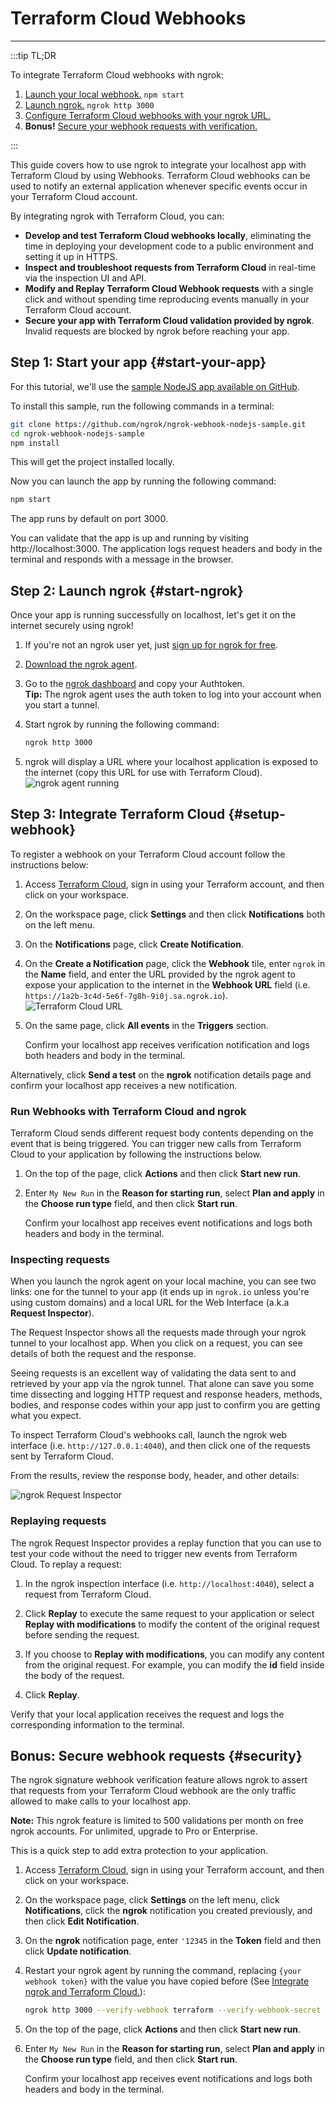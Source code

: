 # Terraform Cloud Webhooks
------------

:::tip TL;DR

To integrate Terraform Cloud webhooks with ngrok:
1. [Launch your local webhook.](#start-your-app) `npm start`
1. [Launch ngrok.](#start-ngrok) `ngrok http 3000`
1. [Configure Terraform Cloud webhooks with your ngrok URL.](#setup-webhook)
1. **Bonus!** [Secure your webhook requests with verification.](#security)

:::


This guide covers how to use ngrok to integrate your localhost app with Terraform Cloud by using Webhooks.
Terraform Cloud webhooks can be used to notify an external application whenever specific events occur in your Terraform Cloud account. 

By integrating ngrok with Terraform Cloud, you can:

- **Develop and test Terraform Cloud webhooks locally**, eliminating the time in deploying your development code to a public environment and setting it up in HTTPS.
- **Inspect and troubleshoot requests from Terraform Cloud** in real-time via the inspection UI and API.
- **Modify and Replay Terraform Cloud Webhook requests** with a single click and without spending time reproducing events manually in your Terraform Cloud account.
- **Secure your app with Terraform Cloud validation provided by ngrok**. Invalid requests are blocked by ngrok before reaching your app.


## **Step 1**: Start your app {#start-your-app}

For this tutorial, we'll use the [sample NodeJS app available on GitHub](https://github.com/ngrok/ngrok-webhook-nodejs-sample). 

To install this sample, run the following commands in a terminal:

```bash
git clone https://github.com/ngrok/ngrok-webhook-nodejs-sample.git
cd ngrok-webhook-nodejs-sample
npm install
```

This will get the project installed locally.

Now you can launch the app by running the following command: 

```bash
npm start
```

The app runs by default on port 3000. 

You can validate that the app is up and running by visiting http://localhost:3000. The application logs request headers and body in the terminal and responds with a message in the browser.


## **Step 2**: Launch ngrok {#start-ngrok}

Once your app is running successfully on localhost, let's get it on the internet securely using ngrok! 

1. If you're not an ngrok user yet, just [sign up for ngrok for free](https://ngrok.com/signup).

1. [Download the ngrok agent](https://ngrok.com/download).

1. Go to the [ngrok dashboard](https://dashboard.ngrok.com) and copy your Authtoken. <br />
    **Tip:** The ngrok agent uses the auth token to log into your account when you start a tunnel.
    
1. Start ngrok by running the following command:
    ```bash
    ngrok http 3000
    ```

1. ngrok will display a URL where your localhost application is exposed to the internet (copy this URL for use with Terraform Cloud).
    ![ngrok agent running](/img/integrations/launch_ngrok_tunnel.png)


## **Step 3**: Integrate Terraform Cloud {#setup-webhook}

To register a webhook on your Terraform Cloud account follow the instructions below:

1. Access [Terraform Cloud](https://app.terraform.io/), sign in using your Terraform account, and then click on your workspace.

1. On the workspace page, click **Settings** and then click **Notifications** both on the left menu.

1. On the **Notifications** page, click **Create Notification**.

1. On the **Create a Notification** page, click the **Webhook** tile, enter `ngrok` in the **Name** field, and enter the URL provided by the ngrok agent to expose your application to the internet in the **Webhook URL** field (i.e. `https://1a2b-3c4d-5e6f-7g8h-9i0j.sa.ngrok.io`).
    ![Terraform Cloud URL](img/ngrok_url_configuration_terraform.png)

1. On the same page, click **All events** in the **Triggers** section.

    Confirm your localhost app receives verification notification and logs both headers and body in the terminal.

Alternatively, click **Send a test** on the **ngrok** notification details page and confirm your localhost app receives a new notification.


### Run Webhooks with Terraform Cloud and ngrok

Terraform Cloud sends different request body contents depending on the event that is being triggered.
You can trigger new calls from Terraform Cloud to your application by following the instructions below.

1. On the top of the page, click **Actions** and then click **Start new run**.

1. Enter `My New Run` in the **Reason for starting run**, select **Plan and apply** in the **Choose run type** field, and then click **Start run**.

    Confirm your localhost app receives event notifications and logs both headers and body in the terminal.


### Inspecting requests

When you launch the ngrok agent on your local machine, you can see two links: one for the tunnel to your app (it ends up in `ngrok.io` unless you're using custom domains) and a local URL for the Web Interface (a.k.a **Request Inspector**).

The Request Inspector shows all the requests made through your ngrok tunnel to your localhost app. When you click on a request, you can see details of both the request and the response.

Seeing requests is an excellent way of validating the data sent to and retrieved by your app via the ngrok tunnel. That alone can save you some time dissecting and logging HTTP request and response headers, methods, bodies, and response codes within your app just to confirm you are getting what you expect.

To inspect Terraform Cloud's webhooks call, launch the ngrok web interface (i.e. `http://127.0.0.1:4040`), and then click one of the requests sent by Terraform Cloud.

From the results, review the response body, header, and other details:

![ngrok Request Inspector](img/ngrok_introspection_terraform_webhooks.png)


### Replaying requests

The ngrok Request Inspector provides a replay function that you can use to test your code without the need to trigger new events from Terraform Cloud. To replay a request:

1. In the ngrok inspection interface (i.e. `http://localhost:4040`), select a request from Terraform Cloud.

1. Click **Replay** to execute the same request to your application or select **Replay with modifications** to modify the content of the original request before sending the request.

1. If you choose to **Replay with modifications**, you can modify any content from the original request. For example, you can modify the **id** field inside the body of the request.

1. Click **Replay**.

Verify that your local application receives the request and logs the corresponding information to the terminal.


## **Bonus**: Secure webhook requests {#security}

The ngrok signature webhook verification feature allows ngrok to assert that requests from your Terraform Cloud webhook are the only traffic allowed to make calls to your localhost app.

**Note:** This ngrok feature is limited to 500 validations per month on free ngrok accounts. For unlimited, upgrade to Pro or Enterprise.

This is a quick step to add extra protection to your application.

1. Access [Terraform Cloud](https://app.terraform.io/), sign in using your Terraform account, and then click on your workspace.

1. On the workspace page, click **Settings** on the left menu, click **Notifications**, click the **ngrok** notification you created previously, and then click **Edit Notification**.

1. On the **ngrok** notification page, enter `'12345` in the **Token** field and then click **Update notification**.

1. Restart your ngrok agent by running the command, replacing `{your webhook token}` with the value you have copied before (See [Integrate ngrok and Terraform Cloud.](#setup-webhook)):
    ```bash
    ngrok http 3000 --verify-webhook terraform --verify-webhook-secret {your webhook token}
    ```

1. On the top of the  page, click **Actions** and then click **Start new run**.

1. Enter `My New Run` in the **Reason for starting run**, select **Plan and apply** in the **Choose run type** field, and then click **Start run**.

    Confirm your localhost app receives event notifications and logs both headers and body in the terminal.


